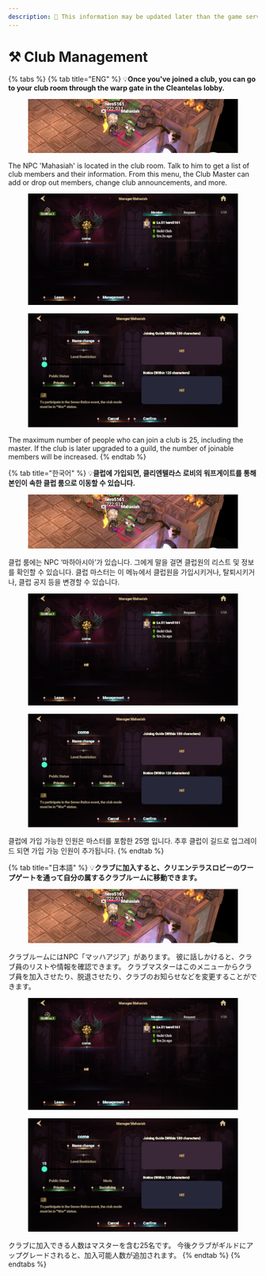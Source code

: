 ```yaml
---
description: 🛑 This information may be updated later than the game server data.
---
```


# ⚒️ Club Management

{% tabs %}
{% tab title="ENG" %}
💡**Once you've joined a club, you can go to your club room through the warp gate in the Cleantelas lobby.**

<figure><img src="../../.gitbook/assets/image (189).png" alt=""><figcaption></figcaption></figure>

The NPC 'Mahasiah' is located in the club room. Talk to him to get a list of club members and their information. From this menu, the Club Master can add or drop out members, change club announcements, and more.

<figure><img src="../../.gitbook/assets/image (190).png" alt=""><figcaption></figcaption></figure>

<figure><img src="../../.gitbook/assets/image (191).png" alt=""><figcaption></figcaption></figure>

The maximum number of people who can join a club is 25, including the master. If the club is later upgraded to a guild, the number of joinable members will be increased.
{% endtab %}

{% tab title="한국어" %}
💡**클럽에 가입되면, 클리엔텔라스 로비의 워프게이트를 통해 본인이 속한 클럽 룸으로 이동할 수 있습니다.**

<figure><img src="../../.gitbook/assets/image (189).png" alt=""><figcaption></figcaption></figure>

클럽 룸에는 NPC ‘마하아시아’가 있습니다. 그에게 말을 걸면 클럽원의 리스트 및 정보를 확인할 수 있습니다. 클럽 마스터는 이 메뉴에서 클럽원을 가입시키거나, 탈퇴시키거나, 클럽 공지 등을 변경할 수 있습니다.

<figure><img src="../../.gitbook/assets/image (190).png" alt=""><figcaption></figcaption></figure>

<figure><img src="../../.gitbook/assets/image (191).png" alt=""><figcaption></figcaption></figure>

클럽에 가입 가능한 인원은 마스터를 포함한 25명 입니다. 추후 클럽이 길드로 업그레이드 되면 가입 가능 인원이 추가됩니다.
{% endtab %}

{% tab title="日本語" %}
💡**クラブに加入すると、クリエンテラスロビーのワープゲートを通って自分の属するクラブルームに移動できます。**

<figure><img src="../../.gitbook/assets/image (189).png" alt=""><figcaption></figcaption></figure>

&#x20;クラブルームにはNPC「マッハアジア」があります。 彼に話しかけると、クラブ員のリストや情報を確認できます。 クラブマスターはこのメニューからクラブ員を加入させたり、脱退させたり、クラブのお知らせなどを変更することができます。

<figure><img src="../../.gitbook/assets/image (190).png" alt=""><figcaption></figcaption></figure>

<figure><img src="../../.gitbook/assets/image (191).png" alt=""><figcaption></figcaption></figure>

&#x20;クラブに加入できる人数はマスターを含む25名です。 今後クラブがギルドにアップグレードされると、加入可能人数が追加されます。
{% endtab %}
{% endtabs %}
